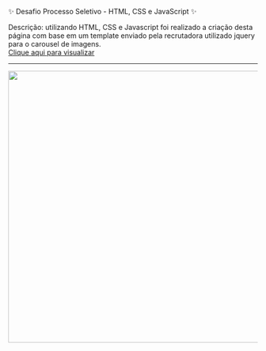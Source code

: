 ✨ Desafio Processo Seletivo - HTML, CSS e JavaScript ✨

Descrição: utilizando HTML, CSS e Javascript foi realizado a criação desta página com base em um template enviado pela recrutadora 
utilizado jquery para o carousel de imagens. <br>
[Clique aqui para visualizar](https://jessicamotta.github.io/ProcessoSeletivo/) <hr>

<!--Imagem Template-->
<div align ="center" >
<img src ="https://user-images.githubusercontent.com/80103910/180449412-4985b99c-8930-452e-a769-ea928816b4bf.jpeg" width="550px" height="550px" />
</div>
